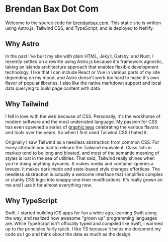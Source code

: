 # Brendan Bax Dot Com

Welcome to the source code for [brendanbax.com](https://www.brendanbax.com). This static site is written using Astro.js, Tailwind CSS, and TypeScript, and is deployed to Netlify.

## Why Astro

In the past I've built my site with plain HTML, Jekyll, Gatsby, and Nuxt. I recently settled on a rewrite using Astro.js because it's framework agnostic, taking an islands architecture approach that enables flexible development technology. I like that I can include React or Vue in various parts of my site depending on my mood, and Astro doesn't work too hard to make it's own flavor of popular libraries. I also like the native markdown support and local data querying to build page content with data.

## Why Tailwind

I fell in love with the web because of CSS. Personally, it's the workhorse of modern software and the most underrated language. My passion for CSS has even spawned a series of [graphic tees](https://www.cottonbureau.com/people/brendan-bax) celebrating the various flavors and tools over the years. So when I first used Tailwind CSS I hated it.

Originally I saw Tailwind as a needless abstraction from common CSS. For every attribute you had to relearn the Tailwind equivalent. Class lists in markup tend to be long and bloated, and most of the semantic meaning of styles is lost in the sea of utilities. That said, Tailwind really shines when you're doing anything dynamic. It makes media and container queries a breeze. It makes dark mode and state-based style changes effortless. The needless abstraction is actually a welcome interface that simplifies complex or clunky CSS logic into snappy one-liner modifications. It's really grown on me and I use it for almost everything now.

## Why TypeScript

Swift. I started building iOS apps for fun a while ago, learning Swift along the way, and realized how awesome "grown up" programming languages are. While TypeScript isn't officially typed and compiled like Swift, I warmed up to the principles fairly quick. I like TS because it helps me document my code as I go and think about the data as much as the design.
